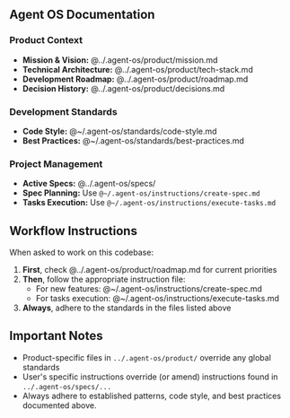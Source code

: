 ## Agent OS Documentation

### Product Context
- **Mission & Vision:** @../.agent-os/product/mission.md
- **Technical Architecture:** @../.agent-os/product/tech-stack.md
- **Development Roadmap:** @../.agent-os/product/roadmap.md
- **Decision History:** @../.agent-os/product/decisions.md

### Development Standards
- **Code Style:** @~/.agent-os/standards/code-style.md
- **Best Practices:** @~/.agent-os/standards/best-practices.md

### Project Management
- **Active Specs:** @../.agent-os/specs/
- **Spec Planning:** Use `@~/.agent-os/instructions/create-spec.md`
- **Tasks Execution:** Use `@~/.agent-os/instructions/execute-tasks.md`

## Workflow Instructions

When asked to work on this codebase:

1. **First**, check @../.agent-os/product/roadmap.md for current priorities
2. **Then**, follow the appropriate instruction file:
   - For new features: @~/.agent-os/instructions/create-spec.md
   - For tasks execution: @~/.agent-os/instructions/execute-tasks.md
3. **Always**, adhere to the standards in the files listed above

## Important Notes

- Product-specific files in `../.agent-os/product/` override any global standards
- User's specific instructions override (or amend) instructions found in `../.agent-os/specs/...`
- Always adhere to established patterns, code style, and best practices documented above.
